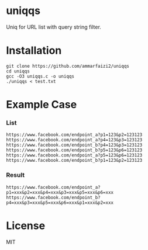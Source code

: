 # uniqqs

Uniq for URL list with query string filter.

# Installation
```
git clone https://github.com/ammarfaizi2/uniqqs
cd uniqqs
gcc -O3 uniqqs.c -o uniqqs
./uniqqs < test.txt
```

# Example Case
### List
```
https://www.facebook.com/endpoint_a?p1=123&p2=123123
https://www.facebook.com/endpoint_a?p4=123&p3=123123
https://www.facebook.com/endpoint_b?p4=123&p3=123123
https://www.facebook.com/endpoint_b?p5=123&p6=123123
https://www.facebook.com/endpoint_a?p5=123&p6=123123
https://www.facebook.com/endpoint_b?p1=123&p2=123123
```
### Result
```
https://www.facebook.com/endpoint_a?p1=xxx&p2=xxx&p4=xxx&p3=xxx&p5=xxx&p6=xxx
https://www.facebook.com/endpoint_b?p4=xxx&p3=xxx&p5=xxx&p6=xxx&p1=xxx&p2=xxx
```

# License
MIT

